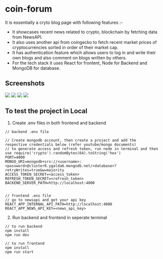 # coin-forum

It is essentially a cryto blog page with following features :-
* It showcases recent news related to crypto, blockchain by fetching data from NewsAPI.
* It also uses another api from coingecko to fetch recent market prices of cryptocurrencies sorted in order of their market cap.
* It has authentication feature which allows users to log in and write their own blogs and also comment on blogs written by others.
* For the tech stack it uses React for frontent, Node for Backend and MongoDB for database.

## Screenshots

<img src="https://drive.google.com/uc?export=view&id=1Ae1ChMMFDRp-ZgW1Z4y0hHekCpSxeUo7" />
<img src="https://drive.google.com/uc?export=view&id=1SQZbXyN8JHw1-6-BS0Tp6e8zyh5E39ph" />
<img src="https://drive.google.com/uc?export=view&id=1c7YEtQEoD95caEafsj2HX1buHbF6PQv7" />
<img src="https://drive.google.com/uc?export=view&id=1lXntYdRyOpaPR_qtbK733flEWsLvcQU_" />

## To test the project in Local 

1. Create .env files in both frontend and backend
```env
// backend .env file

// Create mongodb account, then create a project and add the respective credentials below (refer youtube/mongo documents)
// to generate access and refresh token, run node in terminal and then use require('crypto').randomBytes(64).toString('hex')
PORT=4000
MONGO_URI=mongodb+srv://<username>:<password>@cluster0.ygalda6.mongodb.net/<database>?retryWrites=true&w=majority
ACCESS_TOKEN_SECRET=<access_token>
REFRESH_TOKEN_SECRET=<refresh_token>
BACKEND_SERVER_PATH=http://localhost:4000


// frontend .env file
// go to newsapi and get your api key
REACT_APP_INTERNAL_API_PATH=http://localhost:4000
REACT_APP_NEWS_API_KEY=<news_api_key>
```
2. Run backend and frontend in seperate terminal
```
// to run backend
npm install
npm run dev

// to run frontend
npm install
npm run start
```
